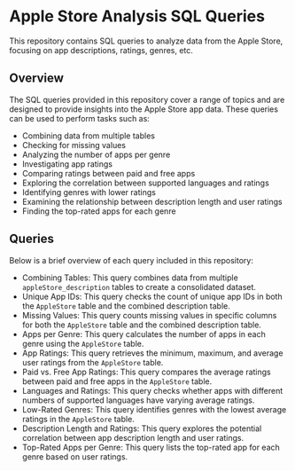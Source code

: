 # Apple Store Analysis SQL Queries

This repository contains SQL queries to analyze data from the Apple Store, focusing on app descriptions, ratings, genres, etc.

## Overview

The SQL queries provided in this repository cover a range of topics and are designed to provide insights into the Apple Store app data. These queries can be used to perform tasks such as:

- Combining data from multiple tables
- Checking for missing values
- Analyzing the number of apps per genre
- Investigating app ratings
- Comparing ratings between paid and free apps
- Exploring the correlation between supported languages and ratings
- Identifying genres with lower ratings
- Examining the relationship between description length and user ratings
- Finding the top-rated apps for each genre

## Queries

Below is a brief overview of each query included in this repository:

- Combining Tables: This query combines data from multiple `appleStore_description` tables to create a consolidated dataset.
- Unique App IDs: This query checks the count of unique app IDs in both the `AppleStore` table and the combined description table.
- Missing Values: This query counts missing values in specific columns for both the `AppleStore` table and the combined description table.
- Apps per Genre: This query calculates the number of apps in each genre using the `AppleStore` table.
- App Ratings: This query retrieves the minimum, maximum, and average user ratings from the `AppleStore` table.
- Paid vs. Free App Ratings: This query compares the average ratings between paid and free apps in the `AppleStore` table.
- Languages and Ratings: This query checks whether apps with different numbers of supported languages have varying average ratings.
- Low-Rated Genres: This query identifies genres with the lowest average ratings in the `AppleStore` table.
- Description Length and Ratings: This query explores the potential correlation between app description length and user ratings.
- Top-Rated Apps per Genre: This query lists the top-rated app for each genre based on user ratings.
